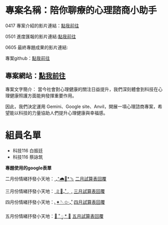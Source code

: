 # 專案名稱：陪你聊療的心理諮商小助手

0417 專案介紹的影片連結：[點我前往](https://youtu.be/PKvbVE9k86s?si=69DOeXSJBtlHlbdS)

0501 進度匯報的影片連結:[點我前往](https://youtu.be/4jOqs20Hi4M?si=2QWrYir0OfDzEq6f)

0605 最終專題成果的影片連結:[]()

專案github：[點我前往](https://colab.research.google.com/github/jaunty0216/Final_Project_forNTNU/blob/main/%E9%99%AA%E4%BD%A0%E8%81%8A%E8%81%8A%E7%9A%84%E5%BF%83%E7%90%86%E8%AB%AE%E5%95%86%E5%B0%8F%E5%8A%A9%E6%89%8B.ipynb)

專案網站：[點我前往](https://sites.google.com/view/lets-talk-and-heal-together/%E9%A6%96%E9%A0%81)
---
專案文字簡介：
當今社會對心理健康的關注日益提升，我們深刻體會到科技在心理健康照護方面能夠發揮重要作用。

因此，我們決定運用 Gemini、Google site、Anvil，開展一項心理諮商專案，希望能以科技的力量協助人們提升心理健康與幸福感。

# 組員名單

- 科技116 白振廷
- 科技116 蔡詠筑


**專題使用的google表單**

二月份情緒抒發小天地：[  ₊⁺🌧️🐰*﹆](https://forms.gle/CvtCdEPugVc9MKZm8)    [二月試算表回覆](https://docs.google.com/spreadsheets/d/1pfMPJtcdJy0aNbBg4wATNVF7mlctQDgeaGk4HMLb1Ik/edit?resourcekey=&gid=2012234167#gid=2012234167)

三月份情緒抒發小天地：[ ミ🦈₊˚ . ̫ .](https://forms.gle/aeRi34Pm996TkYdHA)  [三月試算表回覆](https://docs.google.com/spreadsheets/d/1PumaPMbQ3qyeZrTthbrozqgydcQEjzkGY6Bo4nkAam8/edit?usp=sharing)

四月份情緒抒發小天地：[◟✦🪡✩‧₊˚](https://forms.gle/q9AVFSf2gTan61aG8)     [四月試算表回覆](https://docs.google.com/spreadsheets/d/1uEO4j8Bxwj3ddYSg99FAN92ZaPV3ljYyiVRPlyxZs7g/edit?resourcekey=&gid=712956700#gid=712956700)

五月份情緒抒發小天地：[🦕 ˚ ༘ * 🔹](https://forms.gle/KYVTBvc6mG1nWzB58)  [五月試算表回覆](https://docs.google.com/spreadsheets/d/1Pdv5BZv7-JmT1kl9R4-df8tSDy3BFpP-Hc8xctrnKLM/edit?resourcekey=&gid=1591161585#gid=1591161585)

